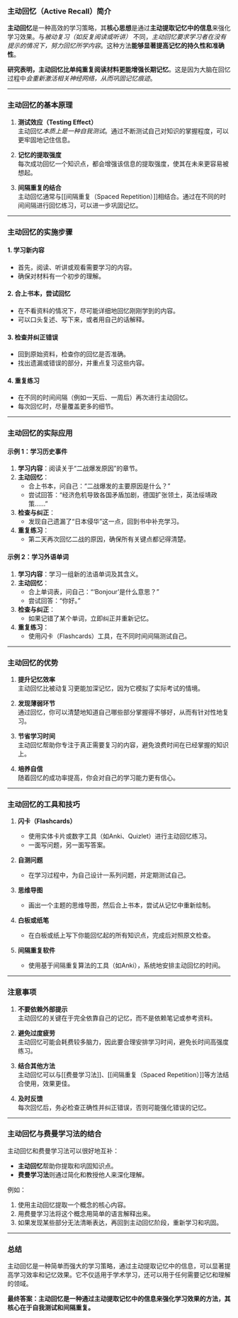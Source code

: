 ### 主动回忆（Active Recall）简介

**主动回忆**是一种高效的学习策略，其**核心思想**是通过**主动提取记忆中的信息**来强化学习效果。与*被动复习（如反复阅读或听讲）* 不同，*主动回忆要求学习者在没有提示的情况下，努力回忆所学内容*。这种方法**能够显著提高记忆的持久性和准确性**。

**研究表明，主动回忆比单纯重复阅读材料更能增强长期记忆**。这是因为大脑在回忆过程中*会重新激活相关神经网络，从而巩固记忆痕迹*。

---

### 主动回忆的基本原理

1. **测试效应（Testing Effect）**  
   主动回忆*本质上是一种自我测试*。通过不断测试自己对知识的掌握程度，可以更牢固地记住信息。

2. **记忆的提取强度**  
   每次成功回忆一个知识点，都会增强该信息的提取强度，使其在未来更容易被想起。

3. **间隔重复的结合**  
   主动回忆通常与[[间隔重复（Spaced Repetition）]]相结合。通过在不同的时间间隔进行回忆练习，可以进一步巩固记忆。

---

### 主动回忆的实施步骤

#### **1. 学习新内容**
   - 首先，阅读、听讲或观看需要学习的内容。
   - 确保对材料有一个初步的理解。

#### **2. 合上书本，尝试回忆**
   - 在不看资料的情况下，尽可能详细地回忆刚刚学到的内容。
   - 可以口头复述、写下来，或者用自己的话解释。

#### **3. 检查并纠正错误**
   - 回到原始资料，检查你的回忆是否准确。
   - 找出遗漏或错误的部分，并重点复习这些内容。

#### **4. 重复练习**
   - 在不同的时间间隔（例如一天后、一周后）再次进行主动回忆。
   - 每次回忆时，尽量覆盖更多的细节。

---

### 主动回忆的实际应用

#### 示例 1：学习历史事件
1. **学习内容**：阅读关于“二战爆发原因”的章节。
2. **主动回忆**：
   - 合上书本，问自己：“二战爆发的主要原因是什么？”
   - 尝试回答：“经济危机导致各国矛盾加剧，德国扩张领土，英法绥靖政策……”
3. **检查与纠正**：
   - 发现自己遗漏了“日本侵华”这一点，回到书中补充学习。
4. **重复练习**：
   - 第二天再次回忆二战的原因，确保所有关键点都记得清楚。

#### 示例 2：学习外语单词
1. **学习内容**：学习一组新的法语单词及其含义。
2. **主动回忆**：
   - 合上单词表，问自己：“‘Bonjour’是什么意思？”
   - 尝试回答：“你好。”
3. **检查与纠正**：
   - 如果记错了某个单词，立即纠正并重新记忆。
4. **重复练习**：
   - 使用闪卡（Flashcards）工具，在不同时间间隔测试自己。

---

### 主动回忆的优势

1. **提升记忆效率**  
   主动回忆比被动复习更能加深记忆，因为它模拟了实际考试的情境。

2. **发现薄弱环节**  
   通过回忆，你可以清楚地知道自己哪些部分掌握得不够好，从而有针对性地复习。

3. **节省学习时间**  
   主动回忆帮助你专注于真正需要复习的内容，避免浪费时间在已经掌握的知识上。

4. **培养自信**  
   随着回忆的成功率提高，你会对自己的学习能力更有信心。

---

### 主动回忆的工具和技巧

1. **闪卡（Flashcards）**  
   - 使用实体卡片或数字工具（如Anki、Quizlet）进行主动回忆练习。
   - 一面写问题，另一面写答案。

2. **自测问题**  
   - 在学习过程中，为自己设计一系列问题，并定期测试自己。

3. **思维导图**  
   - 画出一个主题的思维导图，然后合上书本，尝试从记忆中重新绘制。

4. **白板或纸笔**  
   - 在白板或纸上写下你能回忆起的所有知识点，完成后对照原文检查。

5. **间隔重复软件**  
   - 使用基于间隔重复算法的工具（如Anki），系统地安排主动回忆的时间。

---

### 注意事项

1. **不要依赖外部提示**  
   主动回忆的关键在于完全依靠自己的记忆，而不是依赖笔记或参考资料。

2. **避免过度疲劳**  
   主动回忆可能会耗费较多脑力，因此要合理安排学习时间，避免长时间高强度练习。

3. **结合其他方法**  
   主动回忆可以与[[费曼学习法]]、[[间隔重复（Spaced Repetition）]]等方法结合使用，效果更佳。

4. **及时反馈**  
   每次回忆后，务必检查正确性并纠正错误，否则可能强化错误的记忆。

---

### 主动回忆与费曼学习法的结合

主动回忆和费曼学习法可以很好地互补：
- **主动回忆**帮助你提取和巩固知识点。
- **费曼学习法**则通过简化和教授他人来深化理解。

例如：
1. 使用主动回忆提取一个概念的核心内容。
2. 用费曼学习法将这个概念用简单的语言解释出来。
3. 如果发现某些部分无法清晰表达，再回到主动回忆阶段，重新学习和巩固。

---

### 总结

主动回忆是一种简单而强大的学习策略，通过主动提取记忆中的信息，可以显著提高学习效率和记忆效果。它不仅适用于学术学习，还可以用于任何需要记忆和理解的领域。

**最终答案：主动回忆是一种通过主动提取记忆中的信息来强化学习效果的方法，其核心在于自我测试和间隔重复。**